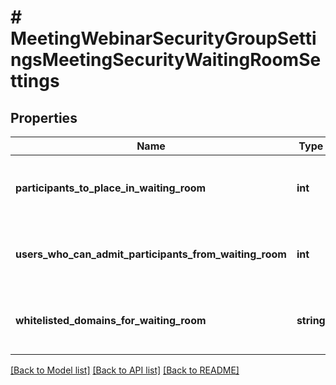 # # MeetingWebinarSecurityGroupSettingsMeetingSecurityWaitingRoomSettings

## Properties

Name | Type | Description | Notes
------------ | ------------- | ------------- | -------------
**participants_to_place_in_waiting_room** | **int** | The type of participants to be admitted to the Waiting Room:  * &#x60;0&#x60; — All attendees.  * &#x60;1&#x60; — Users who are not in your account.  * &#x60;2&#x60; — Users who are not in your account and are not part of your [allowed domains list](https://support.zoom.us/hc/en-us/articles/360037117472-Configuring-authentication-profiles#h_e3cf0d5f-eec7-4c2a-ad29-ef2a5079a7da). | [optional]
**users_who_can_admit_participants_from_waiting_room** | **int** | The users who can admit participants from the Waiting Room:  * &#x60;0&#x60; — Host and co-hosts only.  * &#x60;1&#x60; — Host, co-hosts, and anyone who bypassed the Waiting Room if the host and co-hosts are not present. | [optional]
**whitelisted_domains_for_waiting_room** | **string** | If the &#x60;participants_to_place_in_waiting_room&#x60; field is &#x60;2&#x60;, a comma-separated list of the domains that can bypass the Waiting Room (&#x60;\&quot;example.com,example2.com\&quot;&#x60;). | [optional]

[[Back to Model list]](../../README.md#models) [[Back to API list]](../../README.md#endpoints) [[Back to README]](../../README.md)
